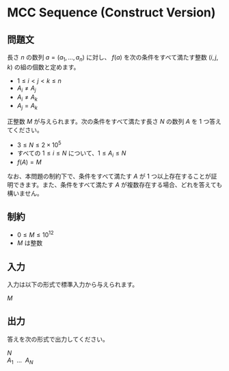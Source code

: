 # MCC Sequence (Construct Version)

## 問題文

長さ $n$ の数列 $a = (a_1, \dots, a_n)$ に対し、 $f(a)$ を次の条件をすべて満たす整数 $(i, j, k)$ の組の個数と定めます。

- $1 \le i < j < k \le n$
- $A_i \ne A_j$
- $A_i \ne A_k$
- $A_j = A_k$

正整数 $M$ が与えられます。次の条件をすべて満たす長さ $N$ の数列 $A$ を $1$ つ答えてください。

- $3 \le N \le 2 \times 10^5$
- すべての $1 \le i \le N$ について、$1 \le A_i \le N$
- $f(A) = M$

なお、本問題の制約下で、条件をすべて満たす $A$ が $1$ つ以上存在することが証明できます。また、条件をすべて満たす $A$ が複数存在する場合、どれを答えても構いません。

## 制約

- $0 \le M \le {10}^{12}$
- $M$ は整数

## 入力

入力は以下の形式で標準入力から与えられます。

<div class="code-math">

$M$

</div>

## 出力

答えを次の形式で出力してください。

<div class="code-math">

$N$ \
$A_1 \ \ \dots \ \ A_N$

</div>